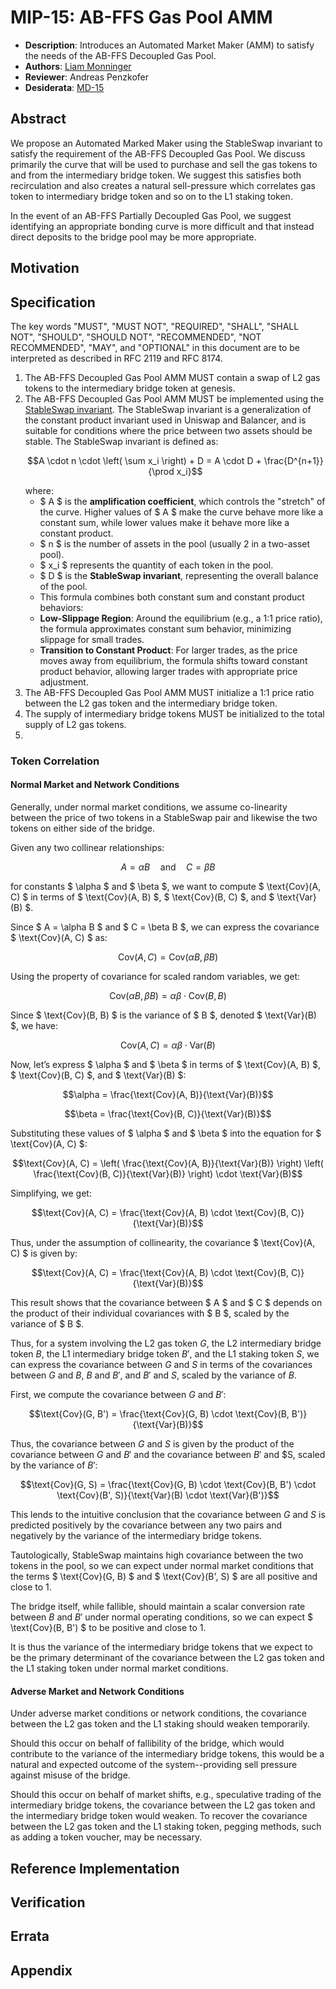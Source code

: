 # MIP-15: AB-FFS Gas Pool AMM
- **Description**: Introduces an Automated Market Maker (AMM) to satisfy the needs of the AB-FFS Decoupled Gas Pool.
- **Authors**: [Liam Monninger](mailto:liam@movementlabs.xyz)
- **Reviewer**: Andreas Penzkofer
- **Desiderata**: [MD-15](../MD/md-15/README.md)

## Abstract
We propose an Automated Marked Maker using the StableSwap invariant to satisfy the requirement of the AB-FFS Decoupled Gas Pool. We discuss primarily the curve that will be used to purchase and sell the gas tokens to and from the intermediary bridge token. We suggest this satisfies both recirculation and also creates a natural sell-pressure which correlates gas token to intermediary bridge token and so on to the L1 staking token.

In the event of an AB-FFS Partially Decoupled Gas Pool, we suggest identifying an appropriate bonding curve is more difficult and that instead direct deposits to the bridge pool may be more appropriate.

## Motivation

## Specification

The key words "MUST", "MUST NOT", "REQUIRED", "SHALL", "SHALL NOT", "SHOULD", "SHOULD NOT", "RECOMMENDED", "NOT RECOMMENDED", "MAY", and "OPTIONAL" in this document are to be interpreted as described in RFC 2119 and RFC 8174.

1. The AB-FFS Decoupled Gas Pool AMM MUST contain a swap of L2 gas tokens to the intermediary bridge token at genesis.
2. The AB-FFS Decoupled Gas Pool AMM MUST be implemented using the [StableSwap invariant](https://docs.curve.fi/references/whitepapers/stableswap/#how-it-works). The StableSwap invariant is a generalization of the constant product invariant used in Uniswap and Balancer, and is suitable for conditions where the price between two assets should be stable. The StableSwap invariant is defined as:
    ```math
    A \cdot n \cdot \left( \sum x_i \right) + D = A \cdot D + \frac{D^{n+1}}{\prod x_i}
    ```
    where:
    - $ A $ is the **amplification coefficient**, which controls the "stretch" of the curve. Higher values of $ A $ make the curve behave more like a constant sum, while lower values make it behave more like a constant product.
    - $ n $ is the number of assets in the pool (usually 2 in a two-asset pool).
    - $ x_i $ represents the quantity of each token in the pool.
    - $ D $ is the **StableSwap invariant**, representing the overall balance of the pool.
    - This formula combines both constant sum and constant product behaviors:
    - **Low-Slippage Region**: Around the equilibrium (e.g., a 1:1 price ratio), the formula approximates constant sum behavior, minimizing slippage for small trades.
    - **Transition to Constant Product**: For larger trades, as the price moves away from equilibrium, the formula shifts toward constant product behavior, allowing larger trades with appropriate price adjustment.
3. The AB-FFS Decoupled Gas Pool AMM MUST initialize a 1:1 price ratio between the L2 gas token and the intermediary bridge token.
4. The supply of intermediary bridge tokens MUST be initialized to the total supply of L2 gas tokens.
5. 

### Token Correlation

#### Normal Market and Network Conditions
Generally, under normal market conditions, we assume co-linearity between the price of two tokens in a StableSwap pair and likewise the two tokens on either side of the bridge.

Given any two collinear relationships:

```math
A = \alpha B \quad \text{and} \quad C = \beta B
```

for constants $ \alpha $ and $ \beta $, we want to compute $ \text{Cov}(A, C) $ in terms of $ \text{Cov}(A, B) $, $ \text{Cov}(B, C) $, and $ \text{Var}(B) $.

Since $ A = \alpha B $ and $ C = \beta B $, we can express the covariance $ \text{Cov}(A, C) $ as:

```math
\text{Cov}(A, C) = \text{Cov}(\alpha B, \beta B)
```

Using the property of covariance for scaled random variables, we get:

```math
\text{Cov}(\alpha B, \beta B) = \alpha \beta \cdot \text{Cov}(B, B)
```

Since $ \text{Cov}(B, B) $ is the variance of $ B $, denoted $ \text{Var}(B) $, we have:

```math
\text{Cov}(A, C) = \alpha \beta \cdot \text{Var}(B)
```

Now, let’s express $ \alpha $ and $ \beta $ in terms of $ \text{Cov}(A, B) $, $ \text{Cov}(B, C) $, and $ \text{Var}(B) $:

```math
\alpha = \frac{\text{Cov}(A, B)}{\text{Var}(B)}
```
```math
\beta = \frac{\text{Cov}(B, C)}{\text{Var}(B)}
```

Substituting these values of $ \alpha $ and $ \beta $ into the equation for $ \text{Cov}(A, C) $:

```math
\text{Cov}(A, C) = \left( \frac{\text{Cov}(A, B)}{\text{Var}(B)} \right) \left( \frac{\text{Cov}(B, C)}{\text{Var}(B)} \right) \cdot \text{Var}(B)
```

Simplifying, we get:

```math
\text{Cov}(A, C) = \frac{\text{Cov}(A, B) \cdot \text{Cov}(B, C)}{\text{Var}(B)}
```
Thus, under the assumption of collinearity, the covariance $ \text{Cov}(A, C) $ is given by:

```math
\text{Cov}(A, C) = \frac{\text{Cov}(A, B) \cdot \text{Cov}(B, C)}{\text{Var}(B)}
```

This result shows that the covariance between $ A $ and $ C $ depends on the product of their individual covariances with $ B $, scaled by the variance of $ B $.

Thus, for a system involving the L2 gas token $G$, the L2 intermediary bridge token $B$, the L1 intermediary bridge token $B'$, and the L1 staking token $S$, we can express the covariance between $G$ and $S$ in terms of the covariances between $G$ and $B$, $B$ and $B'$, and $B'$ and $S$, scaled by the variance of $B$.

First, we compute the covariance between $G$ and $B'$:

```math
\text{Cov}(G, B') = \frac{\text{Cov}(G, B) \cdot \text{Cov}(B, B')}{\text{Var}(B)}
```


Thus, the covariance between $G$ and $S$ is given by the product of the covariance between $G$ and $B'$ and the covariance between $B'$ and $S, scaled by the variance of $B'$:

```math
\text{Cov}(G, S) = \frac{\text{Cov}(G, B) \cdot \text{Cov}(B, B') \cdot \text{Cov}(B', S)}{\text{Var}(B) \cdot \text{Var}(B')}
```

This lends to the intuitive conclusion that the covariance between $G$ and $S$ is predicted positively by the covariance between any two pairs and negatively by the variance of the intermediary bridge tokens. 

Tautologically, StableSwap maintains high covariance between the two tokens in the pool, so we can expect under normal market conditions that the terms $ \text{Cov}(G, B) $ and $ \text{Cov}(B', S) $ are all positive and close to 1.

The bridge itself, while fallible, should maintain a scalar conversion rate between $B$ and $B'$ under normal operating conditions, so we can expect $ \text{Cov}(B, B') $ to be positive and close to 1.

It is thus the variance of the intermediary bridge tokens that we expect to be the primary determinant of the covariance between the L2 gas token and the L1 staking token under normal market conditions.

#### Adverse Market and Network Conditions
Under adverse market conditions or network conditions, the covariance between the L2 gas token and the L1 staking should weaken temporarily. 

Should this occur on behalf of fallibility of the bridge, which would contribute to the variance of the intermediary bridge tokens, this would be a natural and expected outcome of the system--providing sell pressure against misuse of the bridge.

Should this occur on behalf of market shifts, e.g., speculative trading of the intermediary bridge tokens, the covariance between the L2 gas token and the intermediary bridge token would weaken. To recover the covariance between the L2 gas token and the L1 staking token, pegging methods, such as adding a token voucher, may be necessary.

## Reference Implementation


## Verification


## Errata


## Appendix
